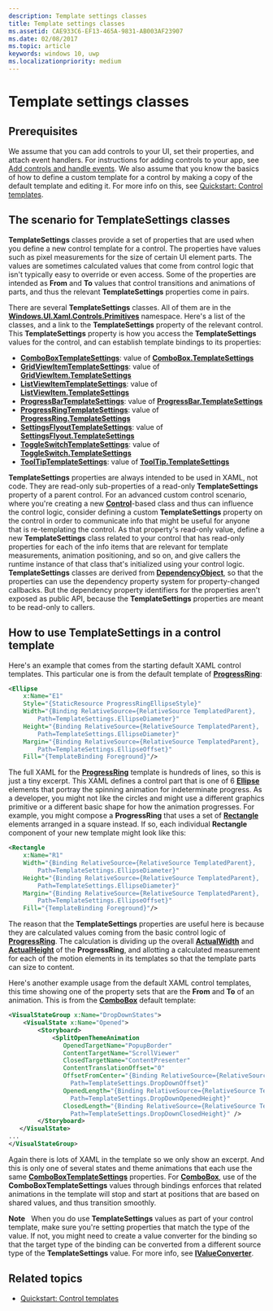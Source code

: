 ```yaml
---
description: Template settings classes
title: Template settings classes
ms.assetid: CAE933C6-EF13-465A-9831-AB003AF23907
ms.date: 02/08/2017
ms.topic: article
keywords: windows 10, uwp
ms.localizationpriority: medium
---
```

# Template settings classes


## Prerequisites

We assume that you can add controls to your UI, set their properties, and attach event handlers. For instructions for adding controls to your app, see [Add controls and handle events](https://msdn.microsoft.com/library/windows/apps/mt228345). We also assume that you know the basics of how to define a custom template for a control by making a copy of the default template and editing it. For more info on this, see [Quickstart: Control templates](https://msdn.microsoft.com/library/windows/apps/xaml/hh465374).

## The scenario for **TemplateSettings** classes

**TemplateSettings** classes provide a set of properties that are used when you define a new control template for a control. The properties have values such as pixel measurements for the size of certain UI element parts. The values are sometimes calculated values that come from control logic that isn't typically easy to override or even access. Some of the properties are intended as **From** and **To** values that control transitions and animations of parts, and thus the relevant **TemplateSettings** properties come in pairs.

There are several **TemplateSettings** classes. All of them are in the [**Windows.UI.Xaml.Controls.Primitives**](https://msdn.microsoft.com/library/windows/apps/br209818) namespace. Here's a list of the classes, and a link to the **TemplateSettings** property of the relevant control. This **TemplateSettings** property is how you access the **TemplateSettings** values for the control, and can establish template bindings to its properties:

-   [**ComboBoxTemplateSettings**](https://msdn.microsoft.com/library/windows/apps/br227752): value of [**ComboBox.TemplateSettings**](https://msdn.microsoft.com/library/windows/apps/br209364)
-   [**GridViewItemTemplateSettings**](https://msdn.microsoft.com/library/windows/apps/hh738499): value of [**GridViewItem.TemplateSettings**](https://msdn.microsoft.com/library/windows/apps/hh738503)
-   [**ListViewItemTemplateSettings**](https://msdn.microsoft.com/library/windows/apps/hh701948): value of [**ListViewItem.TemplateSettings**](https://msdn.microsoft.com/library/windows/apps/br242923)
-   [**ProgressBarTemplateSettings**](https://msdn.microsoft.com/library/windows/apps/br227856): value of [**ProgressBar.TemplateSettings**](https://msdn.microsoft.com/library/windows/apps/br227537)
-   [**ProgressRingTemplateSettings**](https://msdn.microsoft.com/library/windows/apps/hh702248): value of [**ProgressRing.TemplateSettings**](https://msdn.microsoft.com/library/windows/apps/hh702581)
-   [**SettingsFlyoutTemplateSettings**](https://msdn.microsoft.com/library/windows/apps/dn298721): value of [**SettingsFlyout.TemplateSettings**](https://msdn.microsoft.com/library/windows/apps/dn252826)
-   [**ToggleSwitchTemplateSettings**](https://msdn.microsoft.com/library/windows/apps/br209804): value of [**ToggleSwitch.TemplateSettings**](https://msdn.microsoft.com/library/windows/apps/br209731)
-   [**ToolTipTemplateSettings**](https://msdn.microsoft.com/library/windows/apps/br209813): value of [**ToolTip.TemplateSettings**](https://msdn.microsoft.com/library/windows/apps/br227629)

**TemplateSettings** properties are always intended to be used in XAML, not code. They are read-only sub-properties of a read-only **TemplateSettings** property of a parent control. For an advanced custom control scenario, where you're creating a new [**Control**](https://msdn.microsoft.com/library/windows/apps/br209390)-based class and thus can influence the control logic, consider defining a custom **TemplateSettings** property on the control in order to communicate info that might be useful for anyone that is re-templating the control. As that property's read-only value, define a new **TemplateSettings** class related to your control that has read-only properties for each of the info items that are relevant for template measurements, animation positioning, and so on, and give callers the runtime instance of that class that's initialized using your control logic. **TemplateSettings** classes are derived from [**DependencyObject**](https://msdn.microsoft.com/library/windows/apps/br242356), so that the properties can use the dependency property system for property-changed callbacks. But the dependency property identifiers for the properties aren't exposed as public API, because the **TemplateSettings** properties are meant to be read-only to callers.

## How to use **TemplateSettings** in a control template

Here's an example that comes from the starting default XAML control templates. This particular one is from the default template of [**ProgressRing**](https://msdn.microsoft.com/library/windows/apps/br227538):

```xml
<Ellipse
    x:Name="E1"
    Style="{StaticResource ProgressRingEllipseStyle}"
    Width="{Binding RelativeSource={RelativeSource TemplatedParent}, 
        Path=TemplateSettings.EllipseDiameter}"
    Height="{Binding RelativeSource={RelativeSource TemplatedParent}, 
        Path=TemplateSettings.EllipseDiameter}"
    Margin="{Binding RelativeSource={RelativeSource TemplatedParent}, 
        Path=TemplateSettings.EllipseOffset}"
    Fill="{TemplateBinding Foreground}"/>
```

The full XAML for the [**ProgressRing**](https://msdn.microsoft.com/library/windows/apps/br227538) template is hundreds of lines, so this is just a tiny excerpt. This XAML defines a control part that is one of 6 [**Ellipse**](/uwp/api/Windows.UI.Xaml.Shapes.Ellipse) elements that portray the spinning animation for indeterminate progress. As a developer, you might not like the circles and might use a different graphics primitive or a different basic shape for how the animation progresses. For example, you might compose a **ProgressRing** that uses a set of [**Rectangle**](/uwp/api/Windows.UI.Xaml.Shapes.Rectangle) elements arranged in a square instead. If so, each individual **Rectangle** component of your new template might look like this:

```xml
<Rectangle
    x:Name="R1"
    Width="{Binding RelativeSource={RelativeSource TemplatedParent}, 
        Path=TemplateSettings.EllipseDiameter}"
    Height="{Binding RelativeSource={RelativeSource TemplatedParent}, 
        Path=TemplateSettings.EllipseDiameter}"
    Margin="{Binding RelativeSource={RelativeSource TemplatedParent}, 
        Path=TemplateSettings.EllipseOffset}"
    Fill="{TemplateBinding Foreground}"/>
```

The reason that the **TemplateSettings** properties are useful here is because they are calculated values coming from the basic control logic of [**ProgressRing**](https://msdn.microsoft.com/library/windows/apps/br227538). The calculation is dividing up the overall [**ActualWidth**](https://msdn.microsoft.com/library/windows/apps/br208709) and [**ActualHeight**](https://msdn.microsoft.com/library/windows/apps/br208707) of the **ProgressRing**, and allotting a calculated measurement for each of the motion elements in its templates so that the template parts can size to content.

Here's another example usage from the default XAML control templates, this time showing one of the property sets that are the **From** and **To** of an animation. This is from the [**ComboBox**](https://msdn.microsoft.com/library/windows/apps/br209348) default template:

```xml
<VisualStateGroup x:Name="DropDownStates">
    <VisualState x:Name="Opened">
        <Storyboard>
            <SplitOpenThemeAnimation
               OpenedTargetName="PopupBorder"
               ContentTargetName="ScrollViewer"
               ClosedTargetName="ContentPresenter"
               ContentTranslationOffset="0"
               OffsetFromCenter="{Binding RelativeSource={RelativeSource TemplatedParent}, 
                 Path=TemplateSettings.DropDownOffset}"
               OpenedLength="{Binding RelativeSource={RelativeSource TemplatedParent}, 
                 Path=TemplateSettings.DropDownOpenedHeight}"
               ClosedLength="{Binding RelativeSource={RelativeSource TemplatedParent},
                 Path=TemplateSettings.DropDownClosedHeight}" />
        </Storyboard>
   </VisualState>
...
</VisualStateGroup>
```

Again there is lots of XAML in the template so we only show an excerpt. And this is only one of several states and theme animations that each use the same [**ComboBoxTemplateSettings**](https://msdn.microsoft.com/library/windows/apps/br227752) properties. For [**ComboBox**](https://msdn.microsoft.com/library/windows/apps/br209348), use of the **ComboBoxTemplateSettings** values through bindings enforces that related animations in the template will stop and start at positions that are based on shared values, and thus transition smoothly.

**Note**  
When you do use **TemplateSettings** values as part of your control template, make sure you're setting properties that match the type of the value. If not, you might need to create a value converter for the binding so that the target type of the binding can be converted from a different source type of the **TemplateSettings** value. For more info, see [**IValueConverter**](https://msdn.microsoft.com/library/windows/apps/br209903).

## Related topics

* [Quickstart: Control templates](https://msdn.microsoft.com/library/windows/apps/xaml/hh465374)

